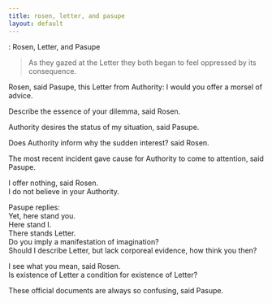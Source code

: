 ```yaml
---
title: rosen, letter, and pasupe 
layout: default
---
```



: Rosen, Letter, and Pasupe      
       
> As they gazed at the Letter they both began to feel oppressed by its consequence.  
  
Rosen, said Pasupe, this Letter from Authority: I would you offer a morsel of advice.   
      
Describe the essence of your dilemma, said Rosen.      
      
Authority desires the status of my situation, said Pasupe.      
      
Does Authority inform why the sudden interest? said Rosen.      
      
The most recent incident gave cause for Authority to come to attention, said Pasupe.      
      
I offer nothing, said Rosen.      
I do not believe in your Authority.      
      
Pasupe replies:       
Yet, here stand you.      
Here stand I.      
There stands Letter.      
Do you imply a manifestation of imagination?      
Should I describe Letter, but lack corporeal evidence, how think you then?      
      
I see what you mean, said Rosen.      
Is existence of Letter a condition for existence of Letter?      
      
These official documents are always so confusing, said Pasupe.      
  
